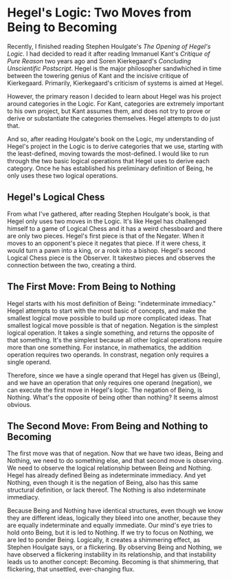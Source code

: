 # Hegel's Logic: Two Moves from Being to Becoming

Recently, I finished reading Stephen Houlgate's _The Opening of Hegel's Logic_. I had decided to read it after reading Immanuel Kant's _Critique of Pure Reason_ two years ago and Soren Kierkegaard's _Concluding Unscientific Postscript_. Hegel is the major philosopher sandwhiched in time between the towering genius of Kant and the incisive critique of Kierkegaard. Primarily, Kierkegaard's criticism of systems is aimed at Hegel.

However, the primary reason I decided to learn about Hegel was his project around categories in the Logic. For Kant, categories are extremely important to his own project, but Kant assumes them, and does not try to prove or derive or substantiate the categories themselves. Hegel attempts to do just that.

And so, after reading Houlgate's book on the Logic, my understanding of Hegel's project in the Logic is to derive categories that we use, starting with the least-defined, moving towards the most-defined. I would like to run through the two basic logical operations that Hegel uses to derive each category. Once he has established his preliminary definition of Being, he only uses these two logical operations.

## Hegel's Logical Chess

From what I've gathered, after reading Stephen Houlgate's book, is that Hegel only uses two moves in the Logic. It's like Hegel has challenged himself to a game of Logical Chess and it has a weird chessboard and there are only two pieces. Hegel's first piece is that of the Negater. When it moves to an opponent's piece it negates that piece. If it were chess, it would turn a pawn into a king, or a rook into a bishop. Hegel's second Logical Chess piece is the Observer. It takestwo pieces and observes the connection between the two, creating a third.

## The First Move: From Being to Nothing

Hegel starts with his most definition of Being: "indeterminate immediacy." Hegel attempts to start with the most basic of concepts, and make the smallest logical move possible to build up more complicated ideas. That smallest logical move possible is that of negation. Negation is the simplest logical operation. It takes a single something, and returns the opposite of that something. It's the simplest because all other logical operations require more than one something. For instance, in mathematics, the addition operation requires two operands. In constrast, negation only requires a single operand.

Therefore, since we have a single operand that Hegel has given us (Being), and we have an operation that only requires one operand (negation), we can execute the first move in Hegel's logic. The negation of Being, is Nothing. What's the opposite of being other than nothing? It seems almost obvious.

## The Second Move: From Being and Nothing to Becoming

The first move was that of negation. Now that we have two ideas, Being and Nothing, we need to do something else, and that second move is observing. We need to observe the logical relationship between Being and Nothing. Hegel has already defined Being as indeterminate immediacy. And yet Nothing, even though it is the negation of Being, also has this same structural definition, or lack thereof. The Nothing is also indeterminate immediacy.

Because Being and Nothing have identical structures, even though we know they are different ideas, logically they bleed into one another, because they are equally indeterminate and equally immediate. Our mind's eye tries to hold onto Being, but it is led to Nothing. If we try to focus on Nothing, we are led to ponder Being. Logically, it creates a shimmering effect, as Stephen Houlgate says, or a flickering. By observing Being and Nothing, we have observed a flickering instability in its relationship, and that instability leads us to another concept: Becoming. Becoming is that shimmering, that flickering, that unsettled, ever-changing flux.

